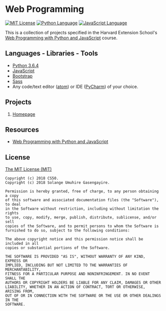 # Web Programming

[![MIT License](https://img.shields.io/badge/license-MIT%20License-green.svg)](https://github.com/SolangeUG/web-programming/blob/master/LICENSE)
[![Python Language](https://img.shields.io/badge/language-python-4280B1.svg)](https://python.org)
[![JavaScript Language](https://img.shields.io/badge/language-JavaScript-F4D03F.svg)](https://www.javascript.com/)

This is a collection of projects specified in the Harvard Extension School's [Web Programming with Python and JavaScript](https://cs50.github.io/web/) course.

## Languages - Libraries - Tools

- [Python 3.6.4](https://www.python.org/downloads/release/python-364/)
- [JavaScript](https://www.javascript.com/)
- [Bootstrap](https://getbootstrap.com/)
- [Sass](https://sass-lang.com/)
- Any code/text editor ([atom](https://atom.io/)) or IDE ([PyCharm](https://www.jetbrains.com/pycharm/download)) of your choice.

## Projects

1. [Homepage](https://cs50.github.io/web/projects/0)

## Resources

- [Web Programming with Python and JavaScript](https://cs50.github.io/web/)

## License

[The MIT License (MIT)](https://opensource.org/licenses/MIT)

````
Copyright (c) 2018 CS50.
Copyright (c) 2018 Solange Umuhire Gasengayire.

Permission is hereby granted, free of charge, to any person obtaining a copy
of this software and associated documentation files (the "Software"), to deal
in the Software without restriction, including without limitation the rights
to use, copy, modify, merge, publish, distribute, sublicense, and/or sell
copies of the Software, and to permit persons to whom the Software is
furnished to do so, subject to the following conditions:

The above copyright notice and this permission notice shall be included in all
copies or substantial portions of the Software.

THE SOFTWARE IS PROVIDED "AS IS", WITHOUT WARRANTY OF ANY KIND, EXPRESS OR
IMPLIED, INCLUDING BUT NOT LIMITED TO THE WARRANTIES OF MERCHANTABILITY,
FITNESS FOR A PARTICULAR PURPOSE AND NONINFRINGEMENT. IN NO EVENT SHALL THE
AUTHORS OR COPYRIGHT HOLDERS BE LIABLE FOR ANY CLAIM, DAMAGES OR OTHER
LIABILITY, WHETHER IN AN ACTION OF CONTRACT, TORT OR OTHERWISE, ARISING FROM,
OUT OF OR IN CONNECTION WITH THE SOFTWARE OR THE USE OR OTHER DEALINGS IN THE
SOFTWARE.

````
